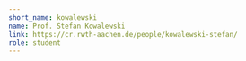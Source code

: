 ```yaml
---
short_name: kowalewski
name: Prof. Stefan Kowalewski
link: https://cr.rwth-aachen.de/people/kowalewski-stefan/
role: student
---
```


